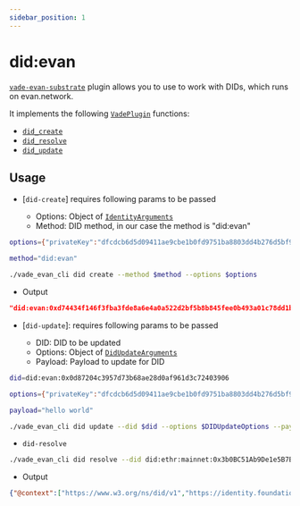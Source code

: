 ```yaml
---
sidebar_position: 1
---
```


# did:evan

[`vade-evan-substrate`] plugin allows you to use to work with DIDs, which runs on evan.network.

It implements the following [`VadePlugin`] functions:

- [`did_create`]
- [`did_resolve`]
- [`did_update`]

## Usage

- [`did-create`] requires following params to be passed 

  - Options: Object of [`IdentityArguments`]
  - Method: DID method, in our case the method is "did:evan"

```sh
options={"privateKey":"dfcdcb6d5d09411ae9cbe1b0fd9751ba8803dd4b276d5bf9488ae4ede2669106","identity":"did:evan:0x0d87204c3957d73b68ae28d0af961d3c72403906"}

method="did:evan"

./vade_evan_cli did create --method $method --options $options

```

- Output

```json
"did:evan:0xd74434f146f3fba3fde8a6e4a0a522d2bf5b8b845fee0b493a01c78dd1b999e3"
```

- [`did-update`]: requires following params to be passed 

  - DID: DID to be updated
  - Options: Object of [`DidUpdateArguments`]
  - Payload: Payload to update for DID

```sh
did=did:evan:0x0d87204c3957d73b68ae28d0af961d3c72403906

options={"privateKey":"dfcdcb6d5d09411ae9cbe1b0fd9751ba8803dd4b276d5bf9488ae4ede2669106","identity":"did:evan:0x0d87204c3957d73b68ae28d0af961d3c72403906","operation":"setDidDocument"}

payload="hello world"

./vade_evan_cli did update --did $did --options $DIDUpdateOptions --payload $payload
```

- `did-resolve`

```sh
./vade_evan_cli did resolve --did did:ethr:mainnet:0x3b0BC51Ab9De1e5B7B6E34E5b960285805C41736
```

- Output

```json
{"@context":["https://www.w3.org/ns/did/v1","https://identity.foundation/EcdsaSecp256k1RecoverySignature2020/lds-ecdsa-secp256k1-recovery2020-0.0.jsonld"],"id":"did:ethr:mainnet:0x3b0BC51Ab9De1e5B7B6E34E5b960285805C41736","verificationMethod":[{"id":"did:ethr:mainnet:0x3b0BC51Ab9De1e5B7B6E34E5b960285805C41736#controller","type":"EcdsaSecp256k1RecoveryMethod2020","controller":"did:ethr:mainnet:0x3b0BC51Ab9De1e5B7B6E34E5b960285805C41736","blockchainAccountId":"0x3b0BC51Ab9De1e5B7B6E34E5b960285805C41736@eip155:1"}],"authentication":["did:ethr:mainnet:0x3b0BC51Ab9De1e5B7B6E34E5b960285805C41736#controller"],"assertionMethod":["did:ethr:mainnet:0x3b0BC51Ab9De1e5B7B6E34E5b960285805C41736#controller"]}
```

[`vade-evan-substrate`]: https://git.slock.it/equs/interop/vade/vade-evan-substrate
[`VadePlugin`]: https://docs.rs/vade/*/vade/trait.VadePlugin.html
[`did_create`]: https://git.slock.it/equs/interop/vade/vade-evan-substrate/-/blob/develop/src/vade_evan_substrate.rs#L141
[`did_resolve`]: https://git.slock.it/equs/interop/vade/vade-evan-substrate/-/blob/develop/src/vade_evan_substrate.rs#L261
[`did_update`]: https://git.slock.it/equs/interop/vade/vade-evan-substrate/-/blob/develop/src/vade_evan_substrate.rs#L190
[`DidUpdateArguments`]: https://git.slock.it/equs/interop/vade/vade-evan-substrate/-/blob/develop/src/vade_evan_substrate.rs#L43
[`IdentityArguments`]: https://git.slock.it/equs/interop/vade/vade-evan-substrate/-/blob/develop/src/vade_evan_substrate.rs#L51